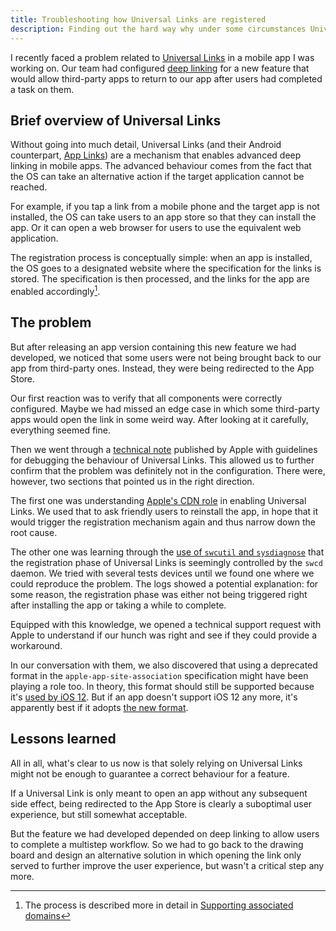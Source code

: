 ```yaml
---
title: Troubleshooting how Universal Links are registered
description: Finding out the hard way why under some circumstances Universal Links might not be registered with iOS immediately after installing an app.
---
```


<!--more-->

I recently faced a problem related to [Universal Links](https://developer.apple.com/ios/universal-links/) in a mobile app I was working on. Our team had configured [deep linking](https://en.wikipedia.org/wiki/Deep_linking) for a new feature that would allow third-party apps to return to our app after users had completed a task on them.

## Brief overview of Universal Links
Without going into much detail, Universal Links (and their Android counterpart, [App Links](https://developer.android.com/training/app-links)) are a mechanism that enables advanced deep linking in mobile apps. The advanced behaviour comes from the fact that the OS can take an alternative action if the target application cannot be reached.

For example, if you tap a link from a mobile phone and the target app is not installed, the OS can take users to an app store so that they can install the app. Or it can open a web browser for users to use the equivalent web application.

The registration process is conceptually simple: when an app is installed, the OS goes to a designated website where the specification for the links is stored. The specification is then processed, and the links for the app are enabled accordingly[^1].

## The problem
But after releasing an app version containing this new feature we had developed, we noticed that some users were not being brought back to our app from third-party ones. Instead, they were being redirected to the App Store.

Our first reaction was to verify that all components were correctly configured. Maybe we had missed an edge case in which some third-party apps would open the link in some weird way. After looking at it carefully, everything seemed fine.

Then we went through a [technical note](https://developer.apple.com/documentation/technotes/tn3155-debugging-universal-links) published by Apple with guidelines for debugging the behaviour of Universal Links. This allowed us to further confirm that the problem was definitely not in the configuration. There were, however, two sections that pointed us in the right direction.

The first one was understanding [Apple's CDN role](https://developer.apple.com/documentation/technotes/tn3155-debugging-universal-links#Understand-Apples-CDN) in enabling Universal Links. We used that to ask friendly users to reinstall the app, in hope that it would trigger the registration mechanism again and thus narrow down the root cause.

The other one was learning through the [use of `swcutil` and `sysdiagnose`](https://developer.apple.com/documentation/technotes/tn3155-debugging-universal-links#Debug-through-sysdiagnose) that the registration phase of Universal Links is seemingly controlled by the `swcd` daemon. We tried with several tests devices until we found one where we could reproduce the problem. The logs showed a potential explanation: for some reason, the registration phase was either not being triggered right after installing the app or taking a while to complete.

Equipped with this knowledge, we opened a technical support request with Apple to understand if our hunch was right and see if they could provide a workaround.

In our conversation with them, we also discovered that using a deprecated format in the `apple-app-site-association` specification might have been playing a role too. In theory, this format should still be supported because it's [used by iOS 12](https://github.com/firebase/firebase-ios-sdk/issues/4914#issuecomment-592656035). But if an app doesn't support iOS 12 any more, it's apparently best if it adopts [the new format](https://developer.apple.com/documentation/bundleresources/applinks/details/components?changes=latest_major).

## Lessons learned
All in all, what's clear to us now is that solely relying on Universal Links might not be enough to guarantee a correct behaviour for a feature.

If a Universal Link is only meant to open an app without any subsequent side effect, being redirected to the App Store is clearly a suboptimal user experience, but still somewhat acceptable.

But the feature we had developed depended on deep linking to allow users to complete a multistep workflow. So we had to go back to the drawing board and design an alternative solution in which opening the link only served to further improve the user experience, but wasn't a critical step any more.

[^1]: The process is described more in detail in [Supporting associated domains](https://developer.apple.com/documentation/xcode/supporting-associated-domains)
